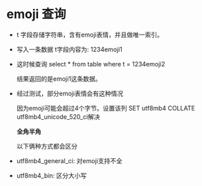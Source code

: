 # emoji 查询



* t 字段存储字符串，含有emoji表情，并且做唯一索引。
* 写入一条数据 t字段内容为: 1234emoji1
* 这时候查询 select \* from table where t = 1234emoji2

  结果返回的是emoji1这条数据。

* 经过测试，部分emoji表情会有这种情况

  因为emoji可能会超过4个字节。设置该列 SET utf8mb4 COLLATE utf8mb4\_unicode\_520\_ci解决

  **全角半角**

  以下俩种方式都会区分

* utf8mb4\_general\_ci: 对emoji支持不全
* utf8mb4\_bin: 区分大小写


